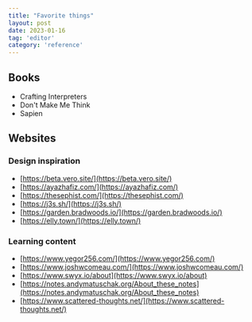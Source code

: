 ```yaml
---
title: "Favorite things"
layout: post
date: 2023-01-16
tag: 'editor'
category: 'reference'
---
```


## Books
- Crafting Interpreters
- Don't Make Me Think
- Sapien

## Websites

### Design inspiration
- [https://beta.vero.site/](https://beta.vero.site/)
- [https://ayazhafiz.com/](https://ayazhafiz.com/)
- [https://thesephist.com/](https://thesephist.com/)
- [https://j3s.sh/](https://j3s.sh/)
- [https://garden.bradwoods.io/](https://garden.bradwoods.io/)
- [https://elly.town/](https://elly.town/)

### Learning content
- [https://www.yegor256.com/](https://www.yegor256.com/)
- [https://www.joshwcomeau.com/](https://www.joshwcomeau.com/)
- [https://www.swyx.io/about](https://www.swyx.io/about)
- [https://notes.andymatuschak.org/About_these_notes](https://notes.andymatuschak.org/About_these_notes)
- [https://www.scattered-thoughts.net/](https://www.scattered-thoughts.net/)
